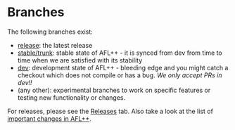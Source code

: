 # Branches

The following branches exist:

* [release](https://github.com/AFLplusplus/AFLplusplus/tree/release): the latest release
* [stable/trunk](https://github.com/AFLplusplus/AFLplusplus/): stable state of AFL++ - it is synced from dev from time to time when we are satisfied with its stability
* [dev](https://github.com/AFLplusplus/AFLplusplus/tree/dev): development state of AFL++ - bleeding edge and you might catch a checkout which does not compile or has a bug. *We only accept PRs in dev!!*
* (any other): experimental branches to work on specific features or testing new functionality or changes.

For releases, please see the [Releases](https://github.com/AFLplusplus/AFLplusplus/releases) tab. Also take a look at the list of [important changes in AFL++](important_changes.md).